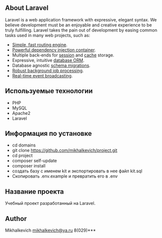## About Laravel

Laravel is a web application framework with expressive, elegant syntax. We believe development must be an enjoyable and creative experience to be truly fulfilling. Laravel takes the pain out of development by easing common tasks used in many web projects, such as:

- [Simple, fast routing engine](https://laravel.com/docs/routing).
- [Powerful dependency injection container](https://laravel.com/docs/container).
- Multiple back-ends for [session](https://laravel.com/docs/session) and [cache](https://laravel.com/docs/cache) storage.
- Expressive, intuitive [database ORM](https://laravel.com/docs/eloquent).
- Database agnostic [schema migrations](https://laravel.com/docs/migrations).
- [Robust background job processing](https://laravel.com/docs/queues).
- [Real-time event broadcasting](https://laravel.com/docs/broadcasting).

## Используемые технологии
- PHP
- MySQL
- Apache2
- Laravel

## Информация по установке
- cd domains
- git clone https://github.com/mikhalkevich/project.git
- cd project
- composer self-update
- composer install
- создать базу с именем kit и экспортировать в нее файл kit.sql
- Скопировать .env.example и превратить его в .env

## Название проекта
Учебный проект разработанный на Laravel.

## Author
Mikhalkevich
mikhalkevich@ya.ru
8(029)***